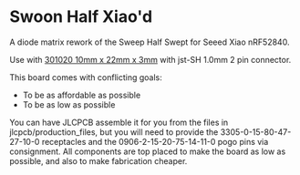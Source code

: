 # Swoon Half Xiao'd

A diode matrix rework of the Sweep Half Swept for Seeed Xiao nRF52840. 

Use with [301020 10mm x 22mm x 3mm](https://www.aliexpress.us/item/3256806150189359.html) with jst-SH 1.0mm 2 pin connector.


This board comes with conflicting goals: 

- To be as affordable as possible
- To be as low as possible

You can have JLCPCB assemble it for you from the files in jlcpcb/production_files, but you will need to provide the 3305-0-15-80-47-27-10-0 receptacles and the 0906-2-15-20-75-14-11-0 pogo pins via consignment. All components are top placed to make the board as low as possible, and also to make fabrication cheaper. 

